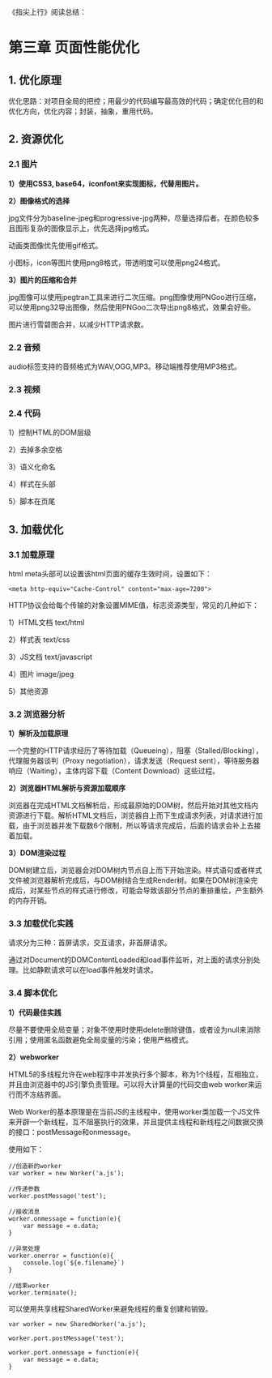 《指尖上行》阅读总结：

# 第三章 页面性能优化


## 1. 优化原理

优化思路：对项目全局的把控；用最少的代码编写最高效的代码；确定优化目的和优化方向，优化内容；封装，抽象，重用代码。

## 2. 资源优化

### 2.1 图片

**1）使用CSS3, base64，iconfont来实现图标，代替用图片。**

**2）图像格式的选择**

jpg文件分为baseline-jpeg和progressive-jpg两种，尽量选择后者。在颜色较多且图形复杂的图像显示上，优先选择jpg格式。

动画类图像优先使用gif格式。

小图标，icon等图片使用png8格式，带透明度可以使用png24格式。


**3）图片的压缩和合并**


jpg图像可以使用jpegtran工具来进行二次压缩。png图像使用PNGoo进行压缩，可以使用png32导出图像，然后使用PNGoo二次导出png8格式，效果会好些。

图片进行雪碧图合并，以减少HTTP请求数。



### 2.2 音频

audio标签支持的音频格式为WAV,OGG,MP3。移动端推荐使用MP3格式。

### 2.3 视频

### 2.4 代码

1）控制HTML的DOM层级

2）去掉多余空格

3）语义化命名

4）样式在头部

5）脚本在页尾


## 3. 加载优化

### 3.1 加载原理

html meta头部可以设置该html页面的缓存生效时间，设置如下：

```
<meta http-equiv="Cache-Control" content="max-age=7200">
```

HTTP协议会给每个传输的对象设置MIME值，标志资源类型，常见的几种如下：

1）HTML文档 text/html

2）样式表 text/css

3）JS文档  text/javascript

4）图片  image/jpeg

5）其他资源


### 3.2 浏览器分析

**1）解析及加载原理**

一个完整的HTTP请求经历了等待加载（Queueing），阻塞（Stalled/Blocking），代理服务器谈判（Proxy negotiation），请求发送（Request sent），等待服务器响应（Waiting），主体内容下载（Content Download）这些过程。

**2）浏览器HTML解析与资源加载顺序**

浏览器在完成HTML文档解析后，形成最原始的DOM树，然后开始对其他文档内资源进行下载。解析HTML文档后，浏览器自上而下生成请求列表，对请求进行加载，由于浏览器并发下载数6个限制，所以等请求完成后，后面的请求会补上去接着加载。

**3）DOM渲染过程**

DOM树建立后，浏览器会对DOM树内节点自上而下开始渲染。样式语句或者样式文件被浏览器解析完成后，与DOM树结合生成Render树。如果在DOM树渲染完成后，对某些节点的样式进行修改，可能会导致该部分节点的重排重绘，产生额外的内存开销。

### 3.3 加载优化实践

请求分为三种：首屏请求，交互请求，非首屏请求。

通过对Document的DOMContentLoaded和load事件监听，对上面的请求分别处理。比如静默请求可以在load事件触发时请求。

### 3.4 脚本优化

**1）代码最佳实践**

尽量不要使用全局变量；对象不使用时使用delete删除键值，或者设为null来消除引用；使用匿名函数避免全局变量的污染；使用严格模式。

**2）webworker**

HTML5的多线程允许在web程序中并发执行多个脚本，称为1个线程，互相独立，并且由浏览器中的JS引擎负责管理。可以将大计算量的代码交由web worker来运行而不冻结界面。


Web Worker的基本原理是在当前JS的主线程中，使用worker类加载一个JS文件来开辟一个新线程，互不阻塞执行的效果，并且提供主线程和新线程之间数据交换的接口：postMessage和onmessage。

使用如下：

```
//创造新的worker
var worker = new Worker('a.js');

//传递参数
worker.postMessage('test');

//接收消息
worker.onmessage = function(e){
    var message = e.data;
}

//异常处理
worker.onerror = function(e){
    console.log(`${e.filename}`)
}

//结束worker
worker.terminate();
```

可以使用共享线程SharedWorker来避免线程的重复创建和销毁。

```
var worker = new SharedWorker('a.js');

worker.port.postMessage('test');

worker.port.onmessage = function(e){
    var message = e.data;
}
```


